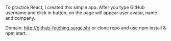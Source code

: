 To practice React, I created this simple app. After you type GitHub username and click in button, on the page will appear user avatar, name and company.

Domain: http://github-fetching.surge.sh/ or clone repo and use npm install & npm start.
